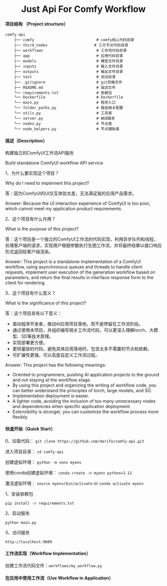 
<div align="center">
    <h1>Just Api For Comfy Workflow</h1>
</div>

#### 项目结构 （Project structure）
```
comfy-api
    ├── comfy                            # comfy核心代码目录
    ├── third_nodes                     # 三方节点代码目录
    ├── workflows                        # 工作流代码目录
    ├── app                              # 应用代码目录
    ├── models                           # 模型文件目录
    ├── inputs                           # 输入文件目录
    ├── outputs                          # 输出文件目录
    ├── test                             # 测试目录
    ├── .gitignore                       # git忽略文件
    ├── README.md                        # 描述文件
    └── requirements.txt                 # 依赖包
    └── Dockerfile                       # Dockerfile
    └── main.py                          # 程序入口
    └── folder_paths.py                  # 路径相关配置
    └── utils.py                         # 工具类
    └── server.py                        # WEB服务
    └── nodes.py                         # 节点类
    └── node_helpers.py                  # 节点辅助类

```

#### 描述（Description）

构建独立的ComfyUI工作流API服务

Build standalone ComfyUI workflow API service

1、为什么要实现这个项目？

Why do I need to implement this project?

答：因为ComfyUI的UI交互体验太差，无法满足我的应用产品需求。

Answer: Because the UI interaction experience of ComfyUI is too poor, which cannot meet my application product requirements.

2、这个项目有什么作用？

What is the purpose of this project?

答：这个项目是一个独立的ComfyUI工作流的代码实现，利用异步队列和线程，处理客户端的请求，实现用户根据参数执行生图工作流，并将最终结果以接口响应形式返回给客户端渲染。

Answer: This project is a standalone implementation of a ComfyUI workflow, using asynchronous queues and threads to handle client requests, implement user execution of the generation workflow based on parameters, and return the final results in interface response form to the client for rendering.

3、这个项目有什么意义？

What is the significance of this project?

答：这个项目具有以下意义：
- 面向程序开发者，推动AI应用项目落地，而不是停留在工作流阶段。
- 通过使用本项目，并组织编写相关工作流代码，可以更深入理解torch、大模型、SD等技术原理。
- 实现部署更方便。
- 更轻量级的代码，避免具体应用落地时，包含太多不需要的节点和依赖。
- 可扩展性更强，可以高度自定义工作流过程。

Answer: This project has the following meanings:
- Oriented to programmers, pushing AI application projects to the ground and not staying at the workflow stage.
- By using this project and organizing the writing of workflow code, you can better understand the principles of torch, large models, and SD.
- Implementation deployment is easier.
- A lighter code, avoiding the inclusion of too many unnecessary nodes and dependencies when specific application deployment.
- Extensibility is stronger, you can customize the workflow process more flexibly.

#### 快速开始（Quick Start）

0、拉取代码： `git clone https://github.com/darifo/comfy-api.git`

进入项目目录： `cd comfy-api`

创建虚拟环境： `python -m venv myenv` 

使用conda创建虚拟环境： `conda create -n myenv python=3.12`

激活虚拟环境： `source myenv/bin/activate` or `conda activate myenv`

1、安装依赖包

```shell
pip install -r requirements.txt
```

2、启动服务

```shell
python main.py
```

3、访问服务

```shell
http://localhost:9609
```

#### 工作流实现（Workflow Implementation）

创建工作流代码文件：`workflows/my_workflow.py`

#### 在应用中使用工作流（Use Workflow in Application）







